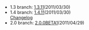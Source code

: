 - 1.3 branch: [1.3.11](http://www.symfony-project.org/installation)(2011/03/30)
- 1.4 branch: [1.4.11](http://www.symfony-project.org/installation)(2011/03/30)<br />
  [Changelog](/changelog/1_4)
- 2.0 branch: [2.0.0BETA1](http://symfony.com/download)(2011/04/29)
